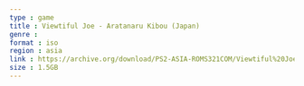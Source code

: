 ```yaml
---
type : game
title : Viewtiful Joe - Aratanaru Kibou (Japan)
genre : 
format : iso
region : asia
link : https://archive.org/download/PS2-ASIA-ROMS321COM/Viewtiful%20Joe%20-%20Aratanaru%20Kibou%20%28Japan%29.7z
size : 1.5GB
---
```

